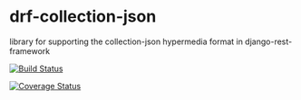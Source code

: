 # drf-collection-json
library for supporting the collection-json hypermedia format in django-rest-framework

[![Build Status](https://travis-ci.org/dandesousa/drf-collection-json.svg?branch=master)](https://travis-ci.org/dandesousa/drf-collection-json)

[![Coverage Status](https://coveralls.io/repos/dandesousa/drf-collection-json/badge.svg)](https://coveralls.io/r/dandesousa/drf-collection-json)
